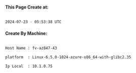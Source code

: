 
   
#### This Page Create at:

```bash

2024-07-23 - 05:53:38 UTC

```

#### Create By Machine:

```bash

Host Name : fv-az847-43

platform  : Linux-6.5.0-1024-azure-x86_64-with-glibc2.35

Ip Local  : 10.1.0.75

```

